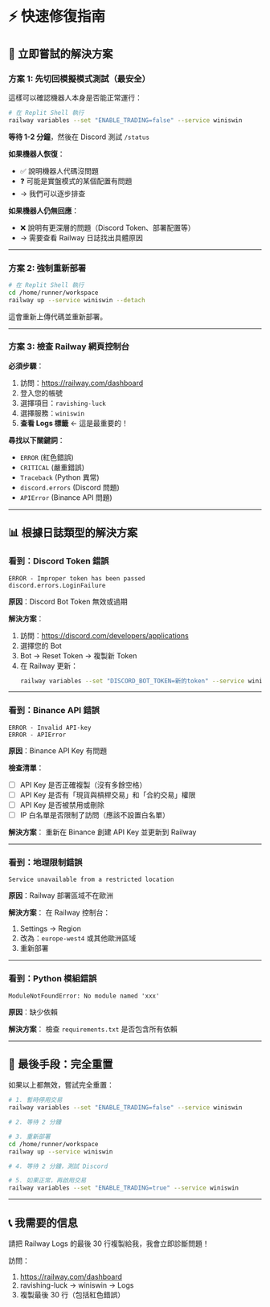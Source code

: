 # ⚡ 快速修復指南

## 🎯 立即嘗試的解決方案

### 方案 1: 先切回模擬模式測試（最安全）

這樣可以確認機器人本身是否能正常運行：

```bash
# 在 Replit Shell 執行
railway variables --set "ENABLE_TRADING=false" --service winiswin
```

**等待 1-2 分鐘**，然後在 Discord 測試 `/status`

**如果機器人恢復**：
- ✅ 說明機器人代碼沒問題
- ❓ 可能是實盤模式的某個配置有問題
- → 我們可以逐步排查

**如果機器人仍無回應**：
- ❌ 說明有更深層的問題（Discord Token、部署配置等）
- → 需要查看 Railway 日誌找出具體原因

---

### 方案 2: 強制重新部署

```bash
# 在 Replit Shell 執行
cd /home/runner/workspace
railway up --service winiswin --detach
```

這會重新上傳代碼並重新部署。

---

### 方案 3: 檢查 Railway 網頁控制台

**必須步驟**：

1. 訪問：https://railway.com/dashboard
2. 登入您的帳號
3. 選擇項目：`ravishing-luck`
4. 選擇服務：`winiswin`
5. **查看 Logs 標籤** ← 這是最重要的！

**尋找以下關鍵詞**：
- `ERROR` (紅色錯誤)
- `CRITICAL` (嚴重錯誤)
- `Traceback` (Python 異常)
- `discord.errors` (Discord 問題)
- `APIError` (Binance API 問題)

---

## 📊 根據日誌類型的解決方案

### 看到：Discord Token 錯誤
```
ERROR - Improper token has been passed
discord.errors.LoginFailure
```

**原因**：Discord Bot Token 無效或過期

**解決方案**：
1. 訪問：https://discord.com/developers/applications
2. 選擇您的 Bot
3. Bot → Reset Token → 複製新 Token
4. 在 Railway 更新：
   ```bash
   railway variables --set "DISCORD_BOT_TOKEN=新的token" --service winiswin
   ```

---

### 看到：Binance API 錯誤
```
ERROR - Invalid API-key
ERROR - APIError
```

**原因**：Binance API Key 有問題

**檢查清單**：
- [ ] API Key 是否正確複製（沒有多餘空格）
- [ ] API Key 是否有「現貨與槓桿交易」和「合約交易」權限
- [ ] API Key 是否被禁用或刪除
- [ ] IP 白名單是否限制了訪問（應該不設置白名單）

**解決方案**：
重新在 Binance 創建 API Key 並更新到 Railway

---

### 看到：地理限制錯誤
```
Service unavailable from a restricted location
```

**原因**：Railway 部署區域不在歐洲

**解決方案**：
在 Railway 控制台：
1. Settings → Region
2. 改為：`europe-west4` 或其他歐洲區域
3. 重新部署

---

### 看到：Python 模組錯誤
```
ModuleNotFoundError: No module named 'xxx'
```

**原因**：缺少依賴

**解決方案**：
檢查 `requirements.txt` 是否包含所有依賴

---

## 🔄 最後手段：完全重置

如果以上都無效，嘗試完全重置：

```bash
# 1. 暫時停用交易
railway variables --set "ENABLE_TRADING=false" --service winiswin

# 2. 等待 2 分鐘

# 3. 重新部署
cd /home/runner/workspace
railway up --service winiswin

# 4. 等待 2 分鐘，測試 Discord

# 5. 如果正常，再啟用交易
railway variables --set "ENABLE_TRADING=true" --service winiswin
```

---

## 📞 我需要的信息

請把 Railway Logs 的最後 30 行複製給我，我會立即診斷問題！

訪問：
1. https://railway.com/dashboard
2. ravishing-luck → winiswin → Logs
3. 複製最後 30 行（包括紅色錯誤）
